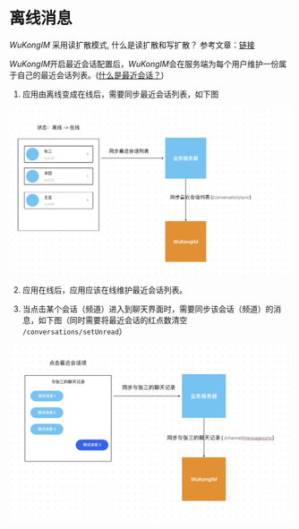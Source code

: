 # 离线消息

*WuKongIM* 采用读扩散模式, 什么是读扩散和写扩散？ 参考文章：[链接](https://blog.csdn.net/m0_53246313/article/details/122674197)

*WuKongIM*开启最近会话配置后，*WuKongIM*会在服务端为每个用户维护一份属于自己的最近会话列表。([什么是最近会话？](/guide/initialize.html#%E6%9C%80%E8%BF%91%E4%BC%9A%E8%AF%9D))

1. 应用由离线变成在线后，需要同步最近会话列表，如下图

![](./offlinemsg1.png)

2. 应用在线后，应用应该在线维护最近会话列表。

3. 当点击某个会话（频道）进入到聊天界面时，需要同步该会话（频道）的消息，如下图（同时需要将最近会话的红点数清空 `/conversations/setUnread`）

![](./offlinemsg2.png)
